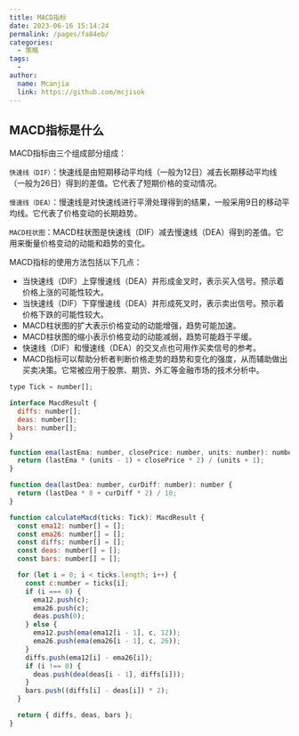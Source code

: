 ```yaml
---
title: MACD指标
date: 2023-06-16 15:14:24
permalink: /pages/fa84eb/
categories:
  - 策略
tags:
  - 
author: 
  name: Mcanjia
  link: https://github.com/mcjisok
---
```


## MACD指标是什么

MACD指标由三个组成部分组成：

`快速线（DIF）`：快速线是由短期移动平均线（一般为12日）减去长期移动平均线（一般为26日）得到的差值。它代表了短期价格的变动情况。

`慢速线（DEA）`：慢速线是对快速线进行平滑处理得到的结果，一般采用9日的移动平均线。它代表了价格变动的长期趋势。

`MACD柱状图`：MACD柱状图是快速线（DIF）减去慢速线（DEA）得到的差值。它用来衡量价格变动的动能和趋势的变化。

MACD指标的使用方法包括以下几点：

* 当快速线（DIF）上穿慢速线（DEA）并形成金叉时，表示买入信号。预示着价格上涨的可能性较大。
* 当快速线（DIF）下穿慢速线（DEA）并形成死叉时，表示卖出信号。预示着价格下跌的可能性较大。
* MACD柱状图的扩大表示价格变动的动能增强，趋势可能加速。
* MACD柱状图的缩小表示价格变动的动能减弱，趋势可能趋于平缓。
* 快速线（DIF）和慢速线（DEA）的交叉点也可用作买卖信号的参考。
* MACD指标可以帮助分析者判断价格走势的趋势和变化的强度，从而辅助做出买卖决策。它常被应用于股票、期货、外汇等金融市场的技术分析中。


```javascript
type Tick = number[];

interface MacdResult {
  diffs: number[];
  deas: number[];
  bars: number[];
}

function ema(lastEma: number, closePrice: number, units: number): number {
  return (lastEma * (units - 1) + closePrice * 2) / (units + 1);
}

function dea(lastDea: number, curDiff: number): number {
  return (lastDea * 8 + curDiff * 2) / 10;
}

function calculateMacd(ticks: Tick): MacdResult {
  const ema12: number[] = [];
  const ema26: number[] = [];
  const diffs: number[] = [];
  const deas: number[] = [];
  const bars: number[] = [];

  for (let i = 0; i < ticks.length; i++) {
    const c:number = ticks[i];
    if (i === 0) {
      ema12.push(c);
      ema26.push(c);
      deas.push(0);
    } else {
      ema12.push(ema(ema12[i - 1], c, 12));
      ema26.push(ema(ema26[i - 1], c, 26));
    }
    diffs.push(ema12[i] - ema26[i]);
    if (i !== 0) {
      deas.push(dea(deas[i - 1], diffs[i]));
    }
    bars.push((diffs[i] - deas[i]) * 2);
  }

  return { diffs, deas, bars };
}
```